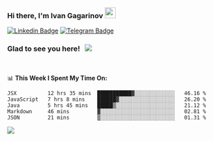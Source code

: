 ### Hi there, I'm Ivan Gagarinov <img src="https://media.giphy.com/media/hvRJCLFzcasrR4ia7z/giphy.gif" width="25px">

[![Linkedin Badge](https://img.shields.io/badge/-LinkedIn-0e76a8?style=flat-square&logo=Linkedin&logoColor=white)](https://linkedin.com/in/ivan-gagarinov-142ba3141/)
[![Telegram Badge](https://img.shields.io/badge/-Telegram-0088cc?style=flat-square&logo=Telegram&logoColor=white)](https://t.me/igagarinov)

### Glad to see you here! &nbsp; ![](https://visitor-badge.glitch.me/badge?page_id=dzencot.dzencot)

</br>

📊 **This Week I Spent My Time On:**
<!--START_SECTION:waka-->
```text
JSX          12 hrs 35 mins  ███████████▓░░░░░░░░░░░░░   46.16 % 
JavaScript   7 hrs 8 mins    ██████▓░░░░░░░░░░░░░░░░░░   26.20 % 
Java         5 hrs 45 mins   █████▒░░░░░░░░░░░░░░░░░░░   21.12 % 
Markdown     46 mins         ▓░░░░░░░░░░░░░░░░░░░░░░░░   02.81 % 
JSON         21 mins         ▒░░░░░░░░░░░░░░░░░░░░░░░░   01.31 % 
```
<!--END_SECTION:waka-->

[![](https://github-readme-stats.vercel.app/api?username=dzencot&theme=gruvbox)](https://github.com/dzencot)
